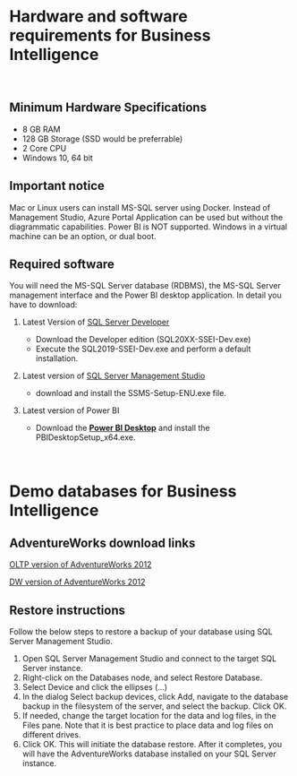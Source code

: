 # Hardware and software requirements for Business Intelligence
&nbsp;

## Minimum Hardware Specifications
- 8 GB RAM
- 128 GB Storage (SSD would be preferrable)
- 2 Core CPU
- Windows 10, 64 bit

## Important notice
Mac or Linux users can install MS-SQL server using Docker. Instead of Management Studio, Azure Portal Application can be used but without the diagrammatic capabilities. Power BI is NOT supported. Windows in a virtual machine can be an option, or dual boot. 

## Required software 
You will need the MS-SQL Server database (RDBMS), the MS-SQL Server management interface and the Power BI desktop application.
In detail you have to download:

1.  Latest Version of [SQL Server Developer](https://www.microsoft.com/en-us/sql-server/sql-server-downloads)
    - Download the Developer edition (SQL20XX-SSEI-Dev.exe)
    - Execute the SQL2019-SSEI-Dev.exe and perform a default installation.

2.  Latest version of [SQL Server Management Studio](https://docs.microsoft.com/en-us/sql/ssms/download-sql-server-management-studio-ssms?view=sql-server-ver15)
    - download and install the SSMS-Setup-ENU.exe file.

3. Latest version of Power BI
   - Download the **[Power BI Desktop](https://www.microsoft.com/en-us/download/details.aspx?id=58494)** and install the PBIDesktopSetup_x64.exe.

&nbsp;
&nbsp;

# Demo databases for Business Intelligence

## AdventureWorks download links 

[OLTP version of AdventureWorks 2012](https://github.com/Microsoft/sql-server-samples/releases/download/adventureworks/AdventureWorks2012.bak)

[DW version of AdventureWorks 2012](https://github.com/Microsoft/sql-server-samples/releases/download/adventureworks/AdventureWorksDW2012.bak)

## Restore instructions
Follow the below steps to restore a backup of your database using SQL Server Management Studio.

1. Open SQL Server Management Studio and connect to the target SQL Server instance.
2. Right-click on the Databases node, and select Restore Database.
3. Select Device and click the ellipses (...)
4. In the dialog Select backup devices, click Add, navigate to the database backup in the filesystem of the server, and select the backup. Click OK.
5. If needed, change the target location for the data and log files, in the Files pane. Note that it is best practice to place data and log files on different drives.
6. Click OK. This will initiate the database restore. After it completes, you will have the AdventureWorks database installed on your SQL Server instance.
